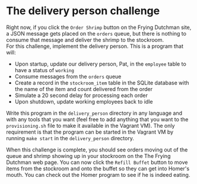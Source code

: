 # The delivery person challenge

Right now, if you click the `Order Shrimp` button on the Frying Dutchman
site, a JSON message gets placed on the `orders` queue, but there is
nothing to consume that message and deliver the shrimp to the stockroom.  
For this challenge, implement the delivery person.  This is a program that will:

* Upon startup, update our delivery person, Pat, in the `employee` table to 
have a status of `working`
* Consume messages from the `orders` queue
* Create a record in the `stockroom_item` table in the SQLite database with the 
name of the item and count delivered from the order
* Simulate a 20 second delay for processing each order
* Upon shutdown, update working employees back to idle

Write this program in the `delivery_person` directory in any language and with
any tools that you want (feel free to add anything that you want to the
`provisioning.sh` file to make it available in the Vagrant VM).  The only
requirement is that the program can be started in the Vagrant VM by running
`make start` in the `delivery_person` directory.

When this challenge is complete, you should see orders moving out of the queue 
and shrimp showing up in your stockroom on the The Frying Dutchman web page.  You 
can now click the `Refill Buffet` button to move items from the stockroom and onto 
the buffet so they can get into Homer's mouth.  You can check out the Homer program to 
see if he is indeed eating.
